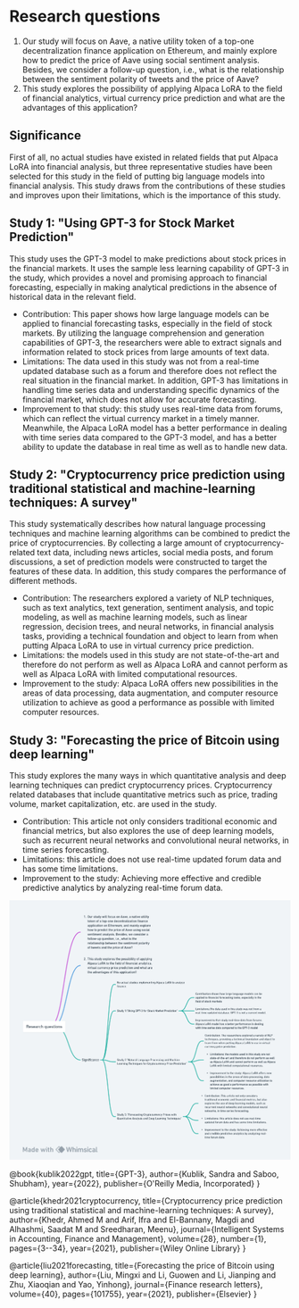 # Research questions
1. Our study will focus on Aave, a native utility token of a top-one decentralization finance application on Ethereum, and mainly explore how to predict the price of Aave using social sentiment analysis. Besides, we consider a follow-up question, i.e., what is the relationship between the sentiment polarity of tweets and the price of Aave?
2. This study explores the possibility of applying Alpaca LoRA to the field of financial analytics, virtual currency price prediction and what are the advantages of this application?
## Significance
First of all, no actual studies have existed in related fields that put Alpaca LoRA into financial analysis, but three representative studies have been selected for this study in the field of putting big language models into financial analysis. This study draws from the contributions of these studies and improves upon their limitations, which is the importance of this study.

## Study 1: "Using GPT-3 for Stock Market Prediction"
This study uses the GPT-3 model to make predictions about stock prices in the financial markets. It uses the sample less learning capability of GPT-3 in the study, which provides a novel and promising approach to financial forecasting, especially in making analytical predictions in the absence of historical data in the relevant field.
- Contribution: This paper shows how large language models can be applied to financial forecasting tasks, especially in the field of stock markets. By utilizing the language comprehension and generation capabilities of GPT-3, the researchers were able to extract signals and information related to stock prices from large amounts of text data.
- Limitations: The data used in this study was not from a real-time updated database such as a forum and therefore does not reflect the real situation in the financial market. In addition, GPT-3 has limitations in handling time series data and understanding specific dynamics of the financial market, which does not allow for accurate forecasting.
- Improvement to that study: this study uses real-time data from forums, which can reflect the virtual currency market in a timely manner. Meanwhile, the Alpaca LoRA model has a better performance in dealing with time series data compared to the GPT-3 model, and has a better ability to update the database in real time as well as to handle new data.

## Study 2: "Cryptocurrency price prediction using traditional statistical and machine-learning techniques: A survey"
This study systematically describes how natural language processing techniques and machine learning algorithms can be combined to predict the price of cryptocurrencies. By collecting a large amount of cryptocurrency-related text data, including news articles, social media posts, and forum discussions, a set of prediction models were constructed to target the features of these data. In addition, this study compares the performance of different methods.
- Contribution: The researchers explored a variety of NLP techniques, such as text analytics, text generation, sentiment analysis, and topic modeling, as well as machine learning models, such as linear regression, decision trees, and neural networks, in financial analysis tasks, providing a technical foundation and object to learn from when putting Alpaca LoRA to use in virtual currency price prediction.
- Limitations: the models used in this study are not state-of-the-art and therefore do not perform as well as Alpaca LoRA and cannot perform as well as Alpaca LoRA with limited computational resources.
- Improvement to the study: Alpaca LoRA offers new possibilities in the areas of data processing, data augmentation, and computer resource utilization to achieve as good a performance as possible with limited computer resources.

## Study 3: "Forecasting the price of Bitcoin using deep learning"
This study explores the many ways in which quantitative analysis and deep learning techniques can predict cryptocurrency prices. Cryptocurrency related databases that include quantitative metrics such as price, trading volume, market capitalization, etc. are used in the study.
- Contribution: This article not only considers traditional economic and financial metrics, but also explores the use of deep learning models, such as recurrent neural networks and convolutional neural networks, in time series forecasting.
- Limitations: this article does not use real-time updated forum data and has some time limitations.
- Improvement to the study: Achieving more effective and credible predictive analytics by analyzing real-time forum data.
<img src="Research Questions .png" alt="Research Questions">

@book{kublik2022gpt,
  title={GPT-3},
  author={Kublik, Sandra and Saboo, Shubham},
  year={2022},
  publisher={O'Reilly Media, Incorporated}
}

@article{khedr2021cryptocurrency,
  title={Cryptocurrency price prediction using traditional statistical and machine-learning techniques: A survey},
  author={Khedr, Ahmed M and Arif, Ifra and El-Bannany, Magdi and Alhashmi, Saadat M and Sreedharan, Meenu},
  journal={Intelligent Systems in Accounting, Finance and Management},
  volume={28},
  number={1},
  pages={3--34},
  year={2021},
  publisher={Wiley Online Library}
}

@article{liu2021forecasting,
  title={Forecasting the price of Bitcoin using deep learning},
  author={Liu, Mingxi and Li, Guowen and Li, Jianping and Zhu, Xiaoqian and Yao, Yinhong},
  journal={Finance research letters},
  volume={40},
  pages={101755},
  year={2021},
  publisher={Elsevier}
}
